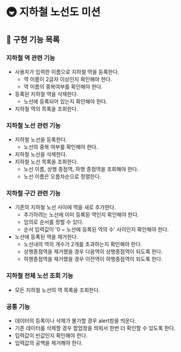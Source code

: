 # 🚇 지하철 노선도 미션

## 🚀 구현 기능 목록

### 지하철 역 관련 기능
- 사용자가 입력한 이름으로 지하철 역을 등록한다.
  - 역 이름이 2글자 이상인지 확인해야 한다.
  - 역 이름의 중복여부를 확인해야 한다.
- 등록된 지하철 역을 삭제한다.
  - 노선에 등록되어 있는지 확인해야 한다.
- 지하철 역의 목록을 조회한다.
### 지하철 노선 관련 기능
- 지하철 노선을 등록한다.
  - 노선의 중복 여부를 확인해야 한다.
- 지하철 노선을 삭제한다.
- 지하철 노선 목록을 조회한다.
  - 노선 이름, 상행 종점역, 하행 종점역을 조회해야 한다.
  - 노선 이름은 오름차순으로 정렬한다.
### 지하철 구간 관련 기능
- 기존의 지하철 노선 사이에 역을 새로 추가한다.
  - 추가하려는 노선에 이미 등록된 역인지 확인해야 한다.
  - 임의로 순서를 정할 수 있다.
  - 순서 입력값이 '0 ~ 노선에 등록된 역의 수' 사이인지 확인해야 한다.
- 노선에 등록된 역을 제거한다.
  - 노선내의 역의 개수가 2개를 초과하는지 확인해야 한다.
  - 상행종점역을 제거했을 경우 다음역이 상행종점역이 되도록 한다.
  - 하행종점역을 제거했을 경우 이전역이 하행종점역이 되도록 한다.
### 지하철 전체 노선 조회 기능
- 모든 지하철 노선의 역 목록을 조회한다.
### 공통 기능
- 데이터의 등록이나 삭제가 불가할 경우 alert창을 띄운다.
- 기존 데이터를 삭제할 경우 팝업창을 띄워서 한번 더 확인할 수 있도록 한다.
- 입력값이 빈값인지 확인해야 한다.
- 입력값의 공백을 제거해야 한다.

